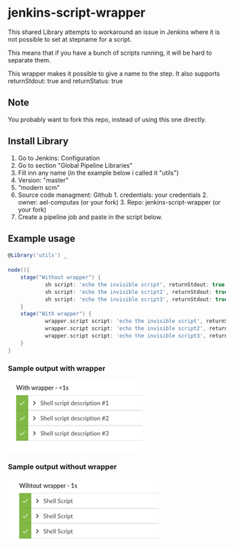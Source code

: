 # jenkins-script-wrapper
This shared Library attempts to workaround an issue in Jenkins where
it is not possible to set at stepname for a script.

This means that if you have a bunch of scripts running, it will be hard to
separate them.

This wrapper makes it possible to give a name to the step.
It also supports returnStdout: true and returnStatus: true

## Note
You probably want to fork this repo, instead of using this one directly.  

## Install Library
1. Go to Jenkins: Configuration
2. Go to section "Global Pipeline Libraries"
  1. Fill inn any name (in the example below i called it "utils")
  2. Version: "master"
  3. "modern scm"
  4. Source code managment: Github
    1. credentials: your credentials
    2. owner: ael-computas (or your fork)
    3. Repo: jenkins-script-wrapper (or your fork)
3. Create a pipeline job and paste in the script below.

## Example usage
```groovy
@Library('utils') _

node(){
    stage("Without wrapper") {
            sh script: 'echo the invisible script', returnStdout: true
            sh script: 'echo the invisible script2', returnStdout: true
            sh script: 'echo the invisible script3', returnStdout: true
    }
    stage("With wrapper") {
            wrapper.script script: 'echo the invisible script', returnStdout: true, stepName: "description #1"
            wrapper.script script: 'echo the invisible script2', returnStdout: true, stepName: "description #2"
            wrapper.script script: 'echo the invisible script3', returnStdout: true, stepName: "description #3"
    }
}
```
### Sample output with wrapper
![alt text](media/with.png "With the wrapper")

### Sample output without wrapper
![alt text](media/without.png "without the wrapper")
